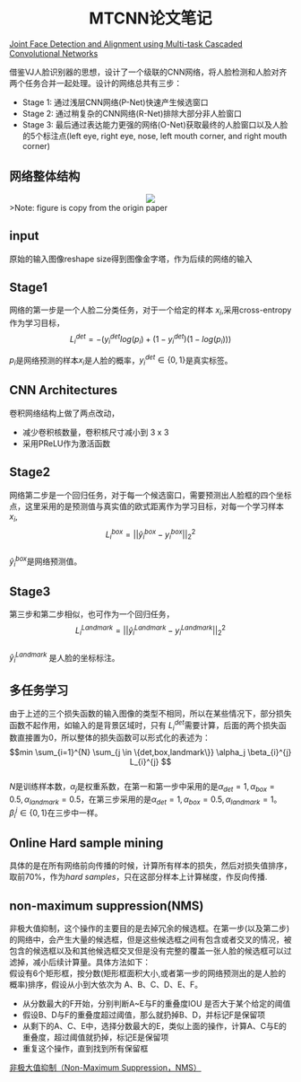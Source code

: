 <!-- 
---
title: "MTCNN论文笔记"    
author:     
date: Sep 11, 2018    

toc:     
  depth_from: 1    
  depth_to: 6    
  ordered: false    
  ignoreLink:false    
  
html:    
  embed_local_images: true    
  embed_svg: true    
  offline: false    
  toc: false    

print_background: false    

export_on_save:    
  html: true    

---
-->
# <center>MTCNN论文笔记</center>
[Joint Face Detection and Alignment using Multi-task Cascaded Convolutional Networks](https://kpzhang93.github.io/MTCNN_face_detection_alignment/index.html)    

借鉴VJ人脸识别器的思想，设计了一个级联的CNN网络，将人脸检测和人脸对齐两个任务合并一起处理。设计的网络总共有三步：   
- Stage 1: 通过浅层CNN网络(P-Net)快速产生候选窗口   
- Stage 2: 通过稍复杂的CNN网络(R-Net)排除大部分非人脸窗口   
- Stage 3: 最后通过表达能力更强的网络(O-Net)获取最终的人脸窗口以及人脸的5个标注点(left eye, right eye, nose, left mouth corner, and right mouth
corner)      

## 网络整体结构    
<div align=center><img src=./pictures/MTCNN_1.png   />   </div>  
>Note: figure is copy from the origin paper

## input     
原始的输入图像reshape  size得到图像金字塔，作为后续的网络的输入    

## Stage1     
网络的第一步是一个人脸二分类任务，对于一个给定的样本 $x_i$,采用cross-entropy作为学习目标，    
$$L_{i}^{det} = -(y_{i}^{det} log(p_i) + (1-y_{i}^{det})(1- log(p_i)))$$

$p_i$是网络预测的样本$x_i$是人脸的概率，$y_{i}^{det} \in \{0,1\}$是真实标签。     


## CNN Architectures     
卷积网络结构上做了两点改动，    
- 减少卷积核数量，卷积核尺寸减小到 3 x 3
- 采用PReLU作为激活函数



## Stage2    
网络第二步是一个回归任务，对于每一个候选窗口，需要预测出人脸框的四个坐标点，这里采用的是预测值与真实值的欧式距离作为学习目标，对每一个学习样本$x_i$,    
$$L_{i}^{box}=||\hat{y}_{i}^{box} - y_{i}^{box}||_{2}^{2}$$    
$\hat{y}_{i}^{box}$是网络预测值。    

## Stage3     
第三步和第二步相似，也可作为一个回归任务，    
$$L_{i}^{Landmark}=||\hat{y}_{i}^{Landmark} - y_{i}^{Landmark}||_{2}^{2}$$  
$\hat{y}_{i}^{Landmark}$ 是人脸的坐标标注。


## 多任务学习    
由于上述的三个损失函数的输入图像的类型不相同，所以在某些情况下，部分损失函数不起作用，如输入的是背景区域时，只有 $L_{i}^{det}$需要计算，后面的两个损失函数直接置为0，所以整体的损失函数可以形式化的表述为：      
$$min \sum_{i=1}^{N} \sum_{j \in \{det,box,landmark\}} \alpha_j \beta_{i}^{j}  L_{i}^{j} $$    
$N$是训练样本数，$\alpha_j$是权重系数，在第一和第一步中采用的是$\alpha_{det}=1,\alpha_{box}=0.5,\alpha_{landmark}=0.5$，在第三步采用的是$\alpha_{det}=1,\alpha_{box}=0.5,\alpha_{landmark}=1$。 $\beta_{i}^{j} \in \{0,1\}$在三步中一样。    

## Online Hard sample mining    
具体的是在所有网络前向传播的时候，计算所有样本的损失，然后对损失值排序，取前70%，作为$hard$ $samples$，只在这部分样本上计算梯度，作反向传播.    

## non-maximum suppression(NMS)     
非极大值抑制，这个操作的主要目的是去掉冗余的候选框。在第一步(以及第二步)的网络中，会产生大量的候选框，但是这些候选框之间有包含或者交叉的情况，被包含的候选框以及和其他候选框交叉但是没有完整的覆盖一张人脸的候选框可以过滤掉，减小后续计算量。具体方法如下：     
假设有6个矩形框，按分数(矩形框面积大小,或者第一步的网络预测出的是人脸的概率)排序，假设从小到大依次为 A、B、C、D、E、F。     
- 从分数最大的F开始，分别判断A~E与F的重叠度IOU 是否大于某个给定的阈值    
- 假设B、D与F的重叠度超过阈值，那么就扔掉B、D，并标记F是保留项    
- 从剩下的A、C、E中，选择分数最大的E，类似上面的操作，计算A、C与E的重叠度，超过阈值就扔掉，标记E是保留项     
- 重复这个操作，直到找到所有保留框      




[非极大值抑制（Non-Maximum Suppression，NMS）](https://www.cnblogs.com/makefile/p/nms.html)
